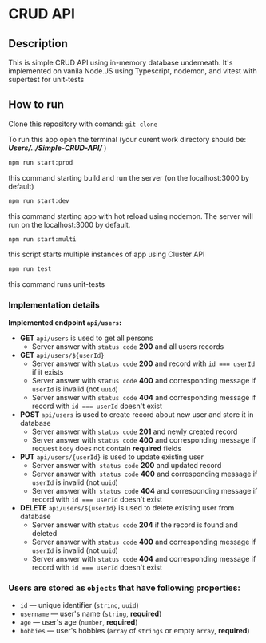 # CRUD API

## Description

This is simple CRUD API using in-memory database underneath. It's implemented on vanila Node.JS using Typescript, nodemon, and vitest with supertest for unit-tests

## How to run
Clone this repository with comand:
`git clone`

To run this app open the terminal (your curent work directory should be: ***Users/../Simple-CRUD-API/*** )
 

```bash
npm run start:prod 
``` 
this command starting build and run the server (on the localhost:3000 by default)
```bash
npm run start:dev 
``` 
this command starting app with hot reload using nodemon. The server will run on the localhost:3000 by default.
```bash
npm run start:multi 
``` 
this script starts multiple instances of app using Cluster API
```bash
npm run test 
``` 
this command runs unit-tests 
 
### Implementation details

 **Implemented endpoint `api/users`:**
  - **GET** `api/users` is used to get all persons
    - Server answer with `status code` **200** and all users records
  - **GET** `api/users/${userId}` 
    - Server answer with `status code` **200** and record with `id === userId` if it exists
    - Server  answer with `status code` **400** and corresponding message if `userId` is invalid (not `uuid`)
    - Server answer with `status code` **404** and corresponding message if record with `id === userId` doesn't exist
  - **POST** `api/users` is used to create record about new user and store it in database
    - Server answer with `status code` **201** and newly created record
    - Server answer with `status code` **400** and corresponding message if request `body` does not contain **required** fields
  - **PUT** `api/users/{userId}` is used to update existing user
    - Server answer with` status code` **200** and updated record
    - Server answer with` status code` **400** and corresponding message if `userId` is invalid (not `uuid`)
    - Server answer with` status code` **404** and corresponding message if record with `id === userId` doesn't exist
  - **DELETE** `api/users/${userId}` is used to delete existing user from database
    - Server answer with `status code` **204** if the record is found and deleted
    - Server answer with `status code` **400** and corresponding message if `userId` is invalid (not `uuid`)
    - Server answer with `status code` **404** and corresponding message if record with `id === userId` doesn't exist
 
### Users are stored as `objects` that have following properties:
 - `id` — unique identifier (`string`, `uuid`) 
 - `username` — user's name (`string`, **required**)
 - `age` — user's age (`number`, **required**)
 - `hobbies` — user's hobbies (`array` of `strings` or empty `array`, **required**)
